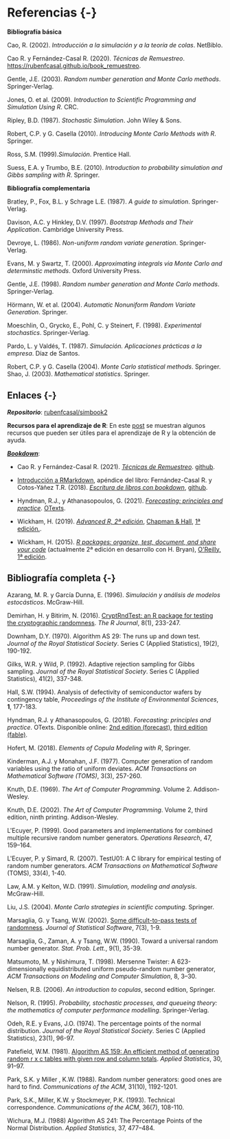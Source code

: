 # Referencias {-}

<!-- 

-->

**Bibliografía básica**

Cao, R. (2002). *Introducción a la simulación y a la teoría de colas*. NetBiblo.

Cao R. y Fernández-Casal R. (2020). *Técnicas de Remuestreo*. <https://rubenfcasal.github.io/book_remuestreo>.

Gentle, J.E. (2003). *Random number generation and Monte Carlo methods*. Springer‐Verlag.

Jones, O. et al. (2009). *Introduction to Scientific Programming and Simulation Using R*. CRC. 

Ripley, B.D. (1987). *Stochastic Simulation*. John Wiley & Sons. 

Robert, C.P. y G. Casella (2010). *Introducing Monte Carlo Methods with R*. Springer. 

Ross, S.M. (1999).*Simulación*. Prentice Hall.

Suess, E.A. y Trumbo, B.E. (2010). *Introduction to probability simulation and Gibbs sampling with R*. Springer.


**Bibliografía complementaria**

Bratley, P., Fox, B.L. y Schrage L.E. (1987). *A guide to simulation*. Springer-Verlag.

Davison, A.C. y Hinkley, D.V. (1997). *Bootstrap Methods and Their Application*. Cambridge University Press.

Devroye, L. (1986). *Non-uniform random variate generation*. Springer-Verlag.

Evans, M. y Swartz, T. (2000). *Approximating integrals via Monte Carlo and determinstic methods*. Oxford University Press. 

Gentle, J.E. (1998). *Random number generation and Monte Carlo methods*. Springer-Verlag.

Hörmann, W. et al. (2004). *Automatic Nonuniform Random Variate Generation*. Springer. 

Moeschlin, O., Grycko, E., Pohl, C. y Steinert, F. (1998). *Experimental stochastics*. Springer-Verlag.

Pardo, L. y Valdés, T. (1987). *Simulación. Aplicaciones prácticas a la empresa*. Díaz de Santos.

Robert, C.P. y G. Casella (2004). *Monte Carlo statistical methods*. Springer. 
Shao, J. (2003). *Mathematical statistics*. Springer.


## Enlaces {-}
<!-- {#links} -->

***Repositorio***: [rubenfcasal/simbook2](https://github.com/rubenfcasal/simbook2)

**Recursos para el aprendizaje de R**: En este [post](https://rubenfcasal.github.io/post/ayuda-y-recursos-para-el-aprendizaje-de-r) se muestran algunos recursos que pueden ser útiles para el aprendizaje de R y la obtención de ayuda.

[***Bookdown***](https://bookdown.org):

- Cao R. y Fernández-Casal R. (2021). *[Técnicas de Remuestreo](https://rubenfcasal.github.io/book_remuestreo)*. [github](https://github.com/rubenfcasal/book_remuestreo).

- [Introducción a RMarkdown](https://rubenfcasal.github.io/bookdown_intro/rmarkdown.html), apéndice del libro: Fernández-Casal R. y Cotos-Yáñez T.R. (2018). *[Escritura de libros con bookdown](https://rubenfcasal.github.io/bookdown_intro)*, [github](https://github.com/rubenfcasal/bookdown_intro).

- Hyndman, R.J., y Athanasopoulos, G. (2021). *[Forecasting: principles and practice](https://otexts.com/fpp3)*. [OTexts](https://www.amazon.es/dp/0987507133).

- Wickham, H. (2019). *[Advanced R, 2ª edición](https://adv-r.hadley.nz/)*, [Chapman & Hall](https://www.amazon.com/dp/0815384572), [1ª edición.](http://adv-r.had.co.nz/).

- Wickham, H. (2015). *[R packages: organize, test, document, and share your code](http://r-pkgs.had.co.nz/)* (actualmente 2ª edición en desarrollo con H. Bryan), [O'Reilly, 1ª edición](http://shop.oreilly.com/product/0636920034421.do).


## Bibliografía completa {-}

Azarang, M. R. y García Dunna, E. (1996). *Simulación y análisis de modelos estocásticos*. McGraw-Hill.

Demirhan, H. y Bitirim, N. (2016). [CryptRndTest: an R package for testing the cryptographic randomness](https://journal.r-project.org/archive/2016/RJ-2016-016/index.html). *The R Journal*, 8(1), 233-247.

Downham, D.Y. (1970). Algorithm AS 29: The runs up and down test. *Journal of the Royal Statistical Society*. Series C (Applied Statistics), 19(2), 190-192.

Gilks, W.R. y Wild, P. (1992). Adaptive rejection sampling for Gibbs sampling. *Journal of the Royal Statistical Society*. Series C (Applied Statistics), 41(2), 337-348.

Hall, S.W. (1994). Analysis of defectivity of semiconductor wafers by contingency table, *Proceedings of the Institute of Environmental Sciences*, **1**, 177-183.

Hyndman, R.J. y Athanasopoulos, G. (2018). *Forecasting: principles and practice*. OTexts. 
Disponible online: [2nd edition (forecast)](https://otexts.com/fpp2), [third edition (fable)](https://otexts.com/fpp3).

Hofert, M. (2018). *Elements of Copula Modeling with R*, Springer.

Kinderman, A.J. y Monahan, J.F. (1977). Computer generation of random variables using the ratio of uniform deviates. *ACM Transactions on Mathematical Software (TOMS)*, 3(3), 257-260.

Knuth, D.E. (1969). *The Art of Computer Programming*. Volume 2. Addison-Wesley.

Knuth, D.E. (2002). *The Art of Computer Programming*. Volume 2, third edition, ninth printing. Addison-Wesley.

L'Ecuyer, P. (1999). Good parameters and implementations for combined multiple recursive random number generators. *Operations Research*, 47, 159–164.

L'Ecuyer, P. y Simard, R. (2007). TestU01: A C library for empirical testing of random number generators. *ACM Transactions on Mathematical Software* (TOMS), 33(4), 1-40.

Law, A.M. y Kelton, W.D. (1991). *Simulation, modeling and analysis*. McGraw-Hill.

Liu, J.S. (2004). *Monte Carlo strategies in scientific computing*. Springer. 

Marsaglia, G. y Tsang, W.W. (2002). [Some difficult-to-pass tests of randomness](http://www.jstatsoft.org/v07/i03). *Journal of Statistical Software*, 7(3), 1-9.    

Marsaglia, G., Zaman, A. y Tsang, W.W. (1990). Toward a universal random number generator. *Stat. Prob. Lett.*, 9(1), 35-39.

Matsumoto, M. y Nishimura, T. (1998). Mersenne Twister: A 623-dimensionally equidistributed uniform pseudo-random number generator, *ACM Transactions on Modeling and Computer Simulation*, 8, 3–30.

Nelsen, R.B. (2006). *An introduction to copulas*, second edition, Springer.

Nelson, R. (1995). *Probability, stochastic processes, and queueing theory: the mathematics of computer performance modelling*. Springer-Verlag.

Odeh, R.E. y Evans, J.O. (1974). The percentage points of the normal distribution. *Journal of the Royal Statistical Society*. Series C (Applied Statistics), 23(1), 96-97.

Patefield, W.M. (1981). [Algorithm AS 159: An efficient method of generating random r x c tables with given row and column totals](https://doi.org/10.2307/2346669). *Applied Statistics*, 30, 91–97.

Park, S.K. y Miller , K.W. (1988). Random number generators: good ones are hard to find. *Communications of the ACM*, 31(10), 1192-1201.

Park, S.K., Miller, K.W. y Stockmeyer, P.K. (1993). Technical correspondence. *Communications of the ACM*, 36(7), 108-110. 

Wichura, M.J. (1988) Algorithm AS 241: The Percentage Points of the Normal Distribution. *Applied Statistics*, 37, 477–484.



